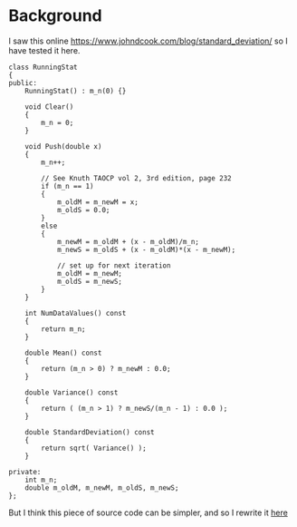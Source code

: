 Background
==========

I saw this online https://www.johndcook.com/blog/standard_deviation/ so I have tested it here.

```
class RunningStat
{
public:
    RunningStat() : m_n(0) {}

    void Clear()
    {
        m_n = 0;
    }

    void Push(double x)
    {
        m_n++;

        // See Knuth TAOCP vol 2, 3rd edition, page 232
        if (m_n == 1)
        {
            m_oldM = m_newM = x;
            m_oldS = 0.0;
        }
        else
        {
            m_newM = m_oldM + (x - m_oldM)/m_n;
            m_newS = m_oldS + (x - m_oldM)*(x - m_newM);

            // set up for next iteration
            m_oldM = m_newM; 
            m_oldS = m_newS;
        }
    }

    int NumDataValues() const
    {
        return m_n;
    }

    double Mean() const
    {
        return (m_n > 0) ? m_newM : 0.0;
    }

    double Variance() const
    {
        return ( (m_n > 1) ? m_newS/(m_n - 1) : 0.0 );
    }

    double StandardDeviation() const
    {
        return sqrt( Variance() );
    }

private:
    int m_n;
    double m_oldM, m_newM, m_oldS, m_newS;
};
```

But I think this piece of source code can be simpler, and so I rewrite it [here](https://github.com/etoricky/RunningStat/tree/master/02RunningStatSimpler)